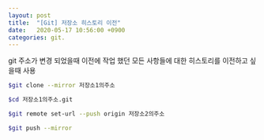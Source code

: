 ```yaml
---
layout: post
title:  "[Git] 저장소 히스토리 이전"
date:   2020-05-17 10:56:00 +0900
categories: git.
---
```


git 주소가 변경 되었을때 이전에 작업 했던 모든 사항들에 대한 히스토리를 이전하고 싶을때 사용

```bash
$git clone --mirror 저장소1의주소

$cd 저장소1의주소.git

$git remote set-url --push origin 저장소2의주소

$git push --mirror
```